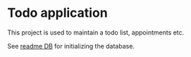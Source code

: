 # Todo application

This project is used to maintain a todo list, appointments etc.

See [readme DB](src/main/resources/db/readme-db.md) for initializing the database.
